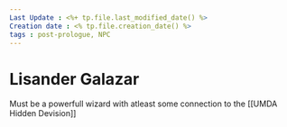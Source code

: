 ```yaml
---
Last Update : <%+ tp.file.last_modified_date() %>
Creation date : <% tp.file.creation_date() %>
tags : post-prologue, NPC
---
```


# Lisander Galazar
Must be a powerfull wizard with atleast some connection to the [[UMDA Hidden Devision]]